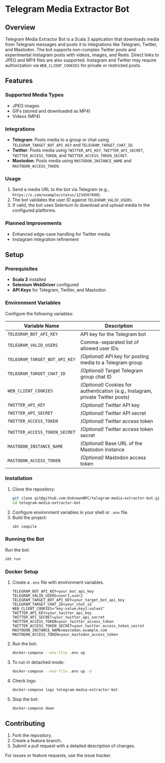 # Telegram Media Extractor Bot

## Overview

Telegram Media Extractor Bot is a Scala 3 application that downloads media from Telegram messages and posts it to integrations like Telegram, Twitter, and Mastodon. The bot supports non-complex Twitter posts and experimental Instagram posts with videos, images, and Reels. Direct links to JPEG and MP4 files are also supported. Instagram and Twitter may require authorization via `WEB_CLIENT_COOKIES` for private or restricted posts.

## Features

### Supported Media Types
- JPEG images
- GIFs (stored and downloaded as MP4)
- Videos (MP4)

### Integrations
- **Telegram**: Posts media to a group or chat using `TELEGRAM_TARGET_BOT_API_KEY` and `TELEGRAM_TARGET_CHAT_ID`.
- **Twitter**: Posts media using `TWITTER_API_KEY`, `TWITTER_API_SECRET`, `TWITTER_ACCESS_TOKEN`, and `TWITTER_ACCESS_TOKEN_SECRET`.
- **Mastodon**: Posts media using `MASTODON_INSTANCE_NAME` and `MASTODON_ACCESS_TOKEN`.

### Usage
1. Send a media URL to the bot via Telegram (e.g., `https://x.com/example/status/1234567890`).
2. The bot validates the user ID against `TELEGRAM_VALID_USERS`.
3. If valid, the bot uses Selenium to download and upload media to the configured platforms.

### Planned Improvements
- Enhanced edge-case handling for Twitter media
- Instagram integration refinement

## Setup

### Prerequisites
- **Scala 3** installed
- **Selenium WebDriver** configured
- **API Keys** for Telegram, Twitter, and Mastodon

### Environment Variables
Configure the following variables:

| Variable Name                 | Description                                        |
|-------------------------------|----------------------------------------------------|
| `TELEGRAM_BOT_API_KEY`        | API key for the Telegram bot                      |
| `TELEGRAM_VALID_USERS`        | Comma-separated list of allowed user IDs          |
| `TELEGRAM_TARGET_BOT_API_KEY` | *(Optional)* API key for posting media to a Telegram group     |
| `TELEGRAM_TARGET_CHAT_ID`     | *(Optional)* Target Telegram group chat ID                    |
| `WEB_CLIENT_COOKIES`          | *(Optional)* Cookies for authentication (e.g., Instagram, private Twitter posts)     |
| `TWITTER_API_KEY`             | *(Optional)* Twitter API key                                   |
| `TWITTER_API_SECRET`          | *(Optional)* Twitter API secret                                |
| `TWITTER_ACCESS_TOKEN`        | *(Optional)* Twitter access token                              |
| `TWITTER_ACCESS_TOKEN_SECRET` | *(Optional)* Twitter access token secret                       |
| `MASTODON_INSTANCE_NAME`      | *(Optional)* Base URL of the Mastodon instance                |
| `MASTODON_ACCESS_TOKEN`       | *(Optional)* Mastodon access token                             |

### Installation
1. Clone the repository:
   ```bash
   git clone git@github.com:UnknownNPC/telegram-media-extractor-bot.git
   cd telegram-media-extractor-bot
   ```
2. Configure environment variables in your shell or `.env` file.
3. Build the project:
   ```bash
   sbt compile
   ```

### Running the Bot
Run the bot:
```bash
sbt run
```

### Docker Setup
1. Create a `.env` file with environment variables.
   ```env
   TELEGRAM_BOT_API_KEY=your_bot_api_key
   TELEGRAM_VALID_USERS=user1,user2
   TELEGRAM_TARGET_BOT_API_KEY=your_target_bot_api_key
   TELEGRAM_TARGET_CHAT_ID=your_chat_id
   WEB_CLIENT_COOKIES="key:value;key1:value1"
   TWITTER_API_KEY=your_twitter_api_key
   TWITTER_API_SECRET=your_twitter_api_secret
   TWITTER_ACCESS_TOKEN=your_twitter_access_token
   TWITTER_ACCESS_TOKEN_SECRET=your_twitter_access_token_secret
   MASTODON_INSTANCE_NAME=mastodon.example.com
   MASTODON_ACCESS_TOKEN=your_mastodon_access_token
   ```
2. Run the bot:
   ```bash
   docker-compose --env-file .env up
   ```
3. To run in detached mode:
   ```bash
   docker-compose --env-file .env up -d
   ```
4. Check logs:
   ```bash
   docker-compose logs telegram-media-extractor-bot
   ```
5. Stop the bot:
   ```bash
   docker-compose down
   ```

## Contributing
1. Fork the repository.
2. Create a feature branch.
3. Submit a pull request with a detailed description of changes.

For issues or feature requests, use the issue tracker.

